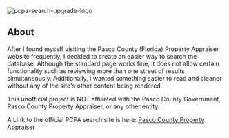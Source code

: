 ![pcpa-search-upgrade-logo](https://obiemunoz.github.io/pcpa-search-app/static/media/logo.ea2310b1.png)
## About
After I found myself visiting the Pasco County (Florida) Property Appraiser website frequently, I decided to create an easier way to search the database. Although the standard page works fine, it does not allow certain functionality such as reviewing more than one street of results simultaneously. Additionally, I wanted something easier to read and cleaner without any of the site's other content being rendered.

This unofficial project is NOT affiliated with the Pasco County Government, Pasco County Property Appraiser, or any other entity.

A Link to the official PCPA search site is here: <a href="https://search.pascopa.com/">Pasco County Property Appraiser</a>